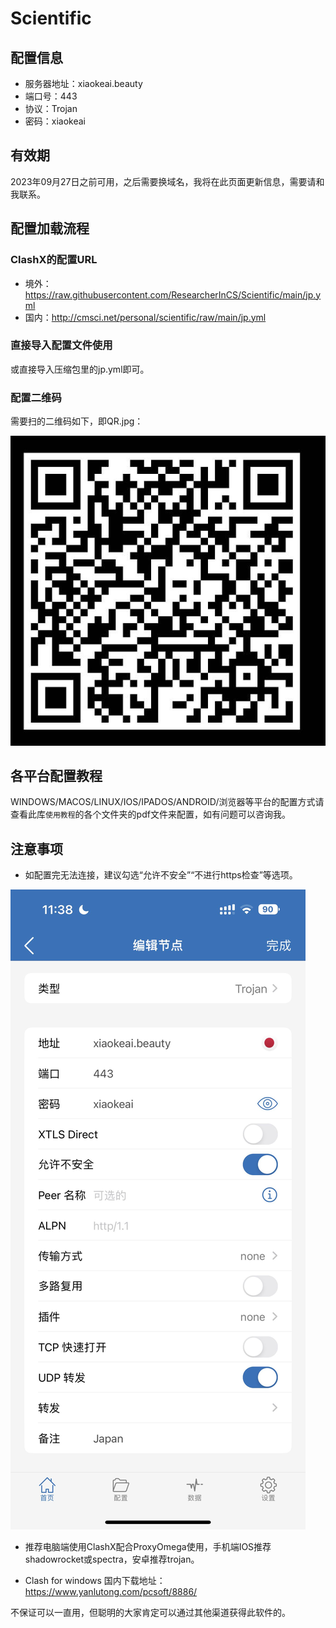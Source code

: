 # Scientific
## 配置信息
- 服务器地址：xiaokeai.beauty
- 端口号：443
- 协议：Trojan
- 密码：xiaokeai

## 有效期
2023年09月27日之前可用，之后需要换域名，我将在此页面更新信息，需要请和我联系。

## 配置加载流程 
### ClashX的配置URL
  * 境外：https://raw.githubusercontent.com/ResearcherInCS/Scientific/main/jp.yml
  * 国内：http://cmsci.net/personal/scientific/raw/main/jp.yml

### 直接导入配置文件使用
或直接导入压缩包里的jp.yml即可。

### 配置二维码
需要扫的二维码如下，即QR.jpg：

![](QR.jpg)

## 各平台配置教程

WINDOWS/MACOS/LINUX/IOS/IPADOS/ANDROID/浏览器等平台的配置方式请查看此库`使用教程`的各个文件夹的pdf文件来配置，如有问题可以咨询我。

## 注意事项
- 如配置完无法连接，建议勾选“允许不安全”“不进行https检查”等选项。

![](example_shadowrocket.jpg)

- 推荐电脑端使用ClashX配合ProxyOmega使用，手机端IOS推荐shadowrocket或spectra，安卓推荐trojan。

- Clash for windows 国内下载地址：https://www.yanlutong.com/pcsoft/8886/

不保证可以一直用，但聪明的大家肯定可以通过其他渠道获得此软件的。